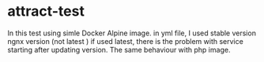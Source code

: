 # attract-test
In this test using simle Docker Alpine image. in yml file, I used stable version ngnx version (not latest ) if used latest, there is the problem with service starting after updating version. 
The same behaviour with php image.
